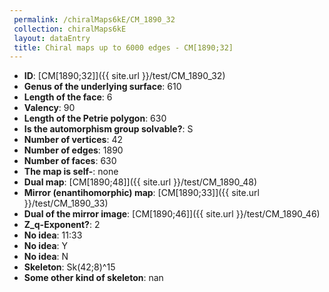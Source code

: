 ```yaml
--- 
 permalink: /chiralMaps6kE/CM_1890_32 
 collection: chiralMaps6kE
 layout: dataEntry
 title: Chiral maps up to 6000 edges - CM[1890;32]
---
```


- **ID**: [CM[1890;32]]({{ site.url }}/test/CM_1890_32)
- **Genus of the underlying surface**: 610
- **Length of the face**: 6
- **Valency**: 90
- **Length of the Petrie polygon**: 630
- **Is the automorphism group solvable?**: S
- **Number of vertices**: 42
- **Number of edges**: 1890
- **Number of faces**: 630
- **The map is self-**: none
- **Dual map**: [CM[1890;48]]({{ site.url }}/test/CM_1890_48)
- **Mirror (enantihomorphic) map**: [CM[1890;33]]({{ site.url }}/test/CM_1890_33)
- **Dual of the mirror image**: [CM[1890;46]]({{ site.url }}/test/CM_1890_46)
- **Z_q-Exponent?**: 2
- **No idea**:  11:33
- **No idea**: Y
- **No idea**: N
- **Skeleton**: Sk(42;8)^15
- **Some other kind of skeleton**: nan
